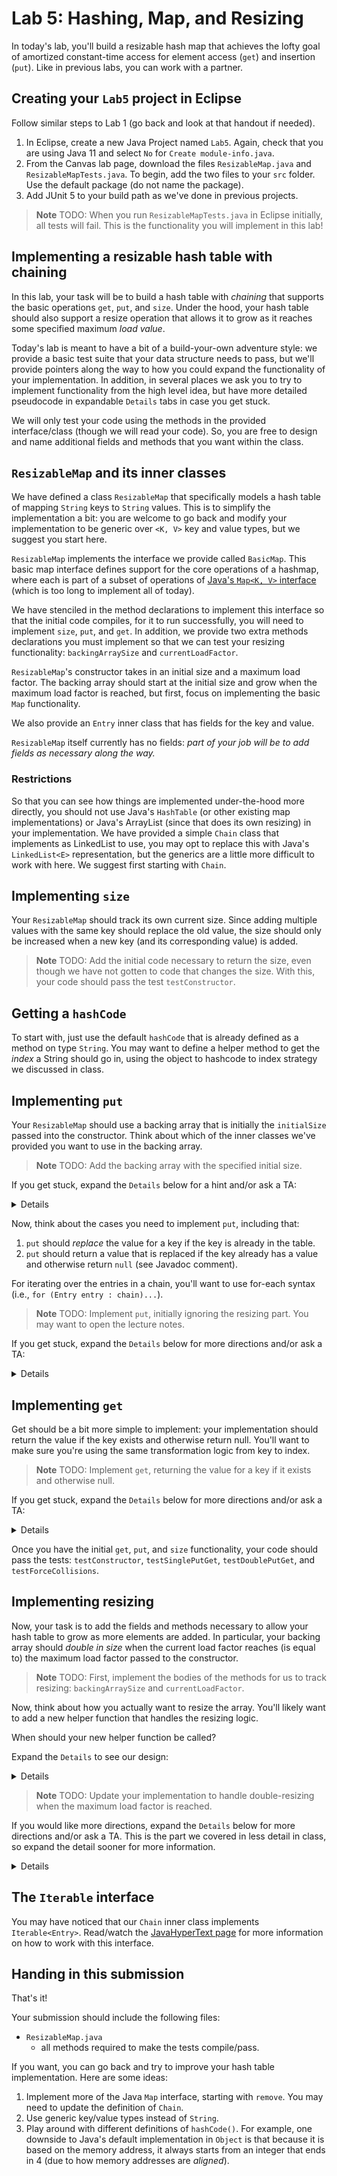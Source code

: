 # Lab 5: Hashing, Map, and Resizing

In today's lab, you'll build a resizable hash map that achieves the lofty goal of amortized constant-time access for element access (`get`) and insertion (`put`). Like in previous labs, you can work with a partner.

## Creating your `Lab5` project in Eclipse

Follow similar steps to Lab 1 (go back and look at that handout if needed). 
1. In Eclipse, create a new Java Project named `Lab5`. Again, check that you are using Java 11 and select `No` for `Create module-info.java`. 
2. From the Canvas lab page, download the files `ResizableMap.java` and `ResizableMapTests.java`. To begin, add the two files to your `src` folder. Use the default package (do not name the package). 
3. Add JUnit 5 to your build path as we've done in previous projects.

> **Note**
> TODO: When you run `ResizableMapTests.java` in Eclipse initially, all tests will fail. This is the functionality you will implement in this lab!

## Implementing a resizable hash table with chaining

In this lab, your task will be to build a hash table with _chaining_ that supports the basic operations `get`, `put`, and `size`. Under the hood, your hash table should also support a resize operation that allows it to grow as it reaches some specified maximum _load value_.

Today's lab is meant to have a bit of a build-your-own adventure style: we provide a basic test suite that your data structure needs to pass, but we'll provide pointers along the way to how you could expand the functionality of your implementation. In addition, in several places we ask you to try to implement functionality from the high level idea, but have more detailed pseudocode in expandable `Details` tabs in case you get stuck. 

We will only test your code using the methods in the provided interface/class (though we will read your code). So, you are free to design and name additional fields and methods that you want within the class.

## `ResizableMap` and its inner classes

We have defined a class `ResizableMap` that specifically models a hash table of mapping `String` keys to `String` values. This is to simplify the implementation a bit: you are welcome to go back and modify your implementation to be generic over `<K, V>` key and value types, but we suggest you start here.

`ResizableMap` implements the interface we provide called `BasicMap`. This basic map interface defines support for the core operations of a hashmap, where each is part of a  subset of operations of [Java's `Map<K, V>` interface][javamap] (which is too long to implement all of today).

[javamap]: https://docs.oracle.com/javase/8/docs/api/java/util/Map.html 

We have stenciled in the method declarations to implement this interface so that the initial code compiles, for it to run successfully, you will need to implement `size`, `put`, and `get`. In addition, we provide two extra methods declarations you must implement so that we can test your resizing functionality: `backingArraySize` and `currentLoadFactor`. 

`ResizableMap`'s constructor takes in an initial size and a maximum load factor. The backing array should start at the initial size and grow when the maximum load factor is reached, but first, focus on implementing the basic `Map` functionality.

We also provide an `Entry` inner class that has fields for the key and value. 

`ResizableMap` itself currently has no fields: *part of your job will be to add fields as necessary along the way.*

### Restrictions

So that you can see how things are implemented under-the-hood more directly, you should not use Java's `HashTable` (or other existing map implementations) or Java's ArrayList (since that does its own resizing) in your implementation. We have provided a simple `Chain` class that implements as LinkedList to use, you may opt to replace this with Java's `LinkedList<E>` representation, but the generics are a little more difficult to work with here. We suggest first starting with `Chain`.

## Implementing `size`

Your `ResizableMap` should track its own current size. Since adding multiple values with the same key should replace the old value, the size should only be increased when a new key (and its corresponding value) is added.

> **Note**
> TODO: Add the initial code necessary to return the size, even though we have not gotten to code that changes the size. With this, your code should pass the test `testConstructor`.

## Getting a `hashCode`

To start with, just use the default `hashCode` that is already defined as a method on type `String`. You may want to define a helper method to get the _index_ a String should go in, using the object to hashcode to index strategy we discussed in class. 

## Implementing `put`

Your `ResizableMap` should use a backing array that is initially the `initialSize` passed into the constructor. Think about which of the inner classes we've provided you want to use in the backing array.

> **Note**
> TODO: Add the backing array with the specified initial size. 

If you get stuck, expand the `Details` below for a hint and/or ask a TA:

<details>

We provide a `Chain` inner class that should be used as elements of the array.

</details>

Now, think about the cases you need to implement `put`, including that:
1. `put` should _replace_ the value for a key if the key is already in the table. 
2. `put` should return a value that is replaced if the key already has a value and otherwise return `null` (see Javadoc comment).

For iterating over the entries in a chain, you'll want to use for-each syntax (i.e., `for (Entry entry : chain)...`).

> **Note**
> TODO: Implement `put`, initially ignoring the resizing part. You may want to open the lecture notes.

If you get stuck, expand the `Details` below for more directions and/or ask a TA:

<details>

Steps in your algorithm for `put`:
1. `put` should first get the index of the key, possibly by calling your helper function.
2. `put` should then check whether the table already has a `Chain` stored at that index. If it does not, you'll want to create a new `Chain`.
3. Now that you have a chain, look through the entries to see if the key already exists. If the key already exists, you'll need to make sure you are able to return the old value before you overwrite it with a new value.
4. If the key doesn't already exist, add it as a new entry. Be sure to update the size.

</details>

## Implementing `get`

Get should be a bit more simple to implement: your implementation should return the value if the key exists and otherwise return null. You'll want to make sure you're using the same transformation logic from key to index.

> **Note**
> TODO: Implement `get`, returning the value for a key if it exists and otherwise null.

If you get stuck, expand the `Details` below for more directions and/or ask a TA:

<details>

Steps in your algorithm for `get`:
1. `get` should first get the index of the key, possibly by calling your helper function.
2. `get` then needs to check whether the key exists within the bucket at that index.

</details>

Once you have the initial `get`, `put`, and `size` functionality, your code should pass the tests: `testConstructor`, `testSinglePutGet`, `testDoublePutGet`, and `testForceCollisions`.

## Implementing resizing

Now, your task is to add the fields and methods necessary to allow your hash table to grow as more elements are added. In particular, your backing array should _double in size_ when the current load factor reaches (is equal to) the maximum load factor passed to the constructor.

> **Note**
> TODO: First, implement the bodies of the methods for us to track resizing: `backingArraySize` and `currentLoadFactor`.

Now, think about how you actually want to resize the array. You'll likely want to add a new helper function that handles the resizing logic.

When should your new helper function be called?

Expand the `Details` to see our design:

<details>

Our solution calls a resize helper function at the end of `put` after a new key and value are added. 

</details>

> **Note**
> TODO: Update your implementation to handle double-resizing when the maximum load factor is reached. 

If you would like more directions, expand the `Details` below for more directions and/or ask a TA. This is the part we covered in less detail in class, so expand the detail sooner for more information.

<details>

Steps in your algorithm for resizing:
1. Check whether the the current load factor has reached the maximum load factor.
2. Calculate the new backing array size by doubling the current backing array size.
3. Create a local variable to store the old array.
4. Set the backing array to a new array with the new size.
5. Remember to update/reset any fields tracking the size, now that you have a new (empty) backing array.
6. Add the items from the old table to the new array. You can use your existing `add` method!

</details>

## The `Iterable` interface

You may have noticed that our `Chain` inner class implements `Iterable<Entry>`. Read/watch the [JavaHyperText page][iterable] for more information on how to work with this interface.

[iterable]: https://www.cs.cornell.edu/courses/JavaAndDS/iteratorIterable/iterator.html

## Handing in this submission

That's it!

Your submission should include the following files:
- `ResizableMap.java`
   - all methods required to make the tests compile/pass.

If you want, you can go back and try to improve your hash table implementation. Here are some ideas:
1. Implement more of the Java `Map` interface, starting with `remove`. You may need to update the definition of `Chain`. 
2. Use generic key/value types instead of `String`. 
3. Play around with different definitions of `hashCode()`. For example, one downside to Java's default implementation in `Object` is that because it is based on the memory address, it always starts from an integer that ends in 4 (due to how memory addresses are _aligned_). 

